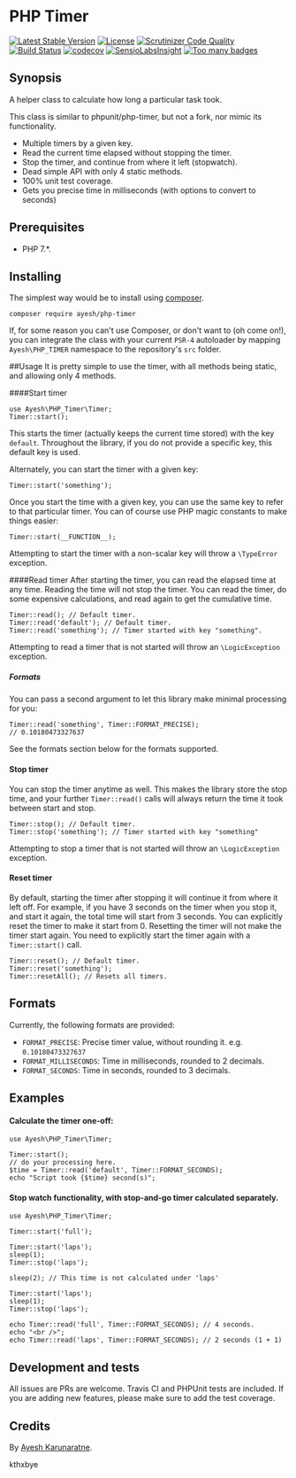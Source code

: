 # PHP Timer

[![Latest Stable Version](https://poser.pugx.org/ayesh/php-timer/v/stable)](https://packagist.org/packages/ayesh/php-timer) [![License](https://poser.pugx.org/ayesh/php-timer/license)](https://packagist.org/packages/ayesh/php-timer)  [![Scrutinizer Code Quality](https://scrutinizer-ci.com/g/Ayesh/php-timer/badges/quality-score.png?b=master)](https://scrutinizer-ci.com/g/Ayesh/php-timer/?branch=master) [![Build Status](https://travis-ci.org/Ayesh/php-timer.svg?branch=master)](https://travis-ci.org/Ayesh/php-timer)  [![codecov](https://codecov.io/gh/Ayesh/php-timer/branch/master/graph/badge.svg)](https://codecov.io/gh/Ayesh/php-timer) [![SensioLabsInsight](https://insight.sensiolabs.com/projects/54bcf54f-5087-45bf-9813-63c79a06a642/mini.png)](https://insight.sensiolabs.com/projects/54bcf54f-5087-45bf-9813-63c79a06a642) [![Too many badges](https://img.shields.io/badge/style-too_many-brightgreen.svg?style=toomany&label=badges)](https://github.com/Ayesh/php-timer)

## Synopsis
A helper class to calculate how long a particular task took. 

This class is similar to phpunit/php-timer, but not a fork, nor mimic its functionality. 

 - Multiple timers by a given key. 
 - Read the current time elapsed without stopping the timer. 
 - Stop the timer, and continue from where it left (stopwatch).
 - Dead simple API with only 4 static methods.
 - 100% unit test coverage.
 - Gets you precise time in milliseconds (with options to convert to seconds)

## Prerequisites

 - PHP 7.*.
 
## Installing
The simplest way would be to install using [composer](https://getcomposer.org). 

    composer require ayesh/php-timer
    
If, for some reason you can't use Composer, or don't want to (oh come on!), you can integrate the class with your current `PSR-4` autoloader by mapping `Ayesh\PHP_TIMER` namespace to the repository's `src` folder. 

##Usage
It is pretty simple to use the timer, with all methods being static, and allowing only 4 methods. 

####Start timer

    use Ayesh\PHP_Timer\Timer;
    Timer::start();
This starts the timer (actually keeps the current time stored) with the key `default`. Throughout the library, if you do not provide a specific key, this default key is used. 

Alternately, you can start the timer with a given key:

    Timer::start('something');
Once you start the time with a given key, you can use the same key to refer to that particular timer. 
You can of course use PHP magic constants to make things easier:

    Timer::start(__FUNCTION__);
Attempting to start the timer with a non-scalar key will throw a `\TypeError` exception.

####Read timer
After starting the timer, you can read the elapsed time at any time. Reading the time will not stop the timer. You can read the timer, do some expensive calculations, and read again to get the cumulative time. 

    Timer::read(); // Default timer. 
    Timer::read('default'); // Default timer. 
    Timer::read('something'); // Timer started with key "something".
Attempting to read a timer that is not started will throw an `\LogicException` exception. 

##### Formats
You can pass a second argument to let this library make minimal processing for you:

    Timer::read('something', Timer::FORMAT_PRECISE);
    // 0.10180473327637

See the formats section below for the formats supported.
#### Stop timer
You can stop the timer anytime as well. This makes the library store the stop time, and your further `Timer::read()` calls will always return the time it took between start and stop. 

    Timer::stop(); // Default timer. 
    Timer::stop('something'); // Timer started with key "something"

Attempting to stop a timer that is not started will throw an `\LogicException` exception. 

#### Reset timer
By default, starting the timer after stopping it will continue it from where it left off. For example, if you have 3 seconds on the timer when you stop it, and start it again, the total time will start from 3 seconds. You can explicitly reset the timer to make it start from 0. 
Resetting the timer will not make the timer start again. You need to explicitly start the timer again with a `Timer::start()` call. 

    Timer::reset(); // Default timer. 
    Timer::reset('something'); 
    Timer::resetAll(); // Resets all timers.

## Formats
Currently, the following formats are provided:

 - `FORMAT_PRECISE`: Precise timer value, without rounding it. e.g. `0.10180473327637`
 - `FORMAT_MILLISECONDS`:  Time in milliseconds, rounded to 2 decimals.
 - `FORMAT_SECONDS`: Time in seconds, rounded to 3 decimals. 

## Examples

#### Calculate the timer one-off:

    use Ayesh\PHP_Timer\Timer;
    
    Timer::start();
    // do your processing here.
    $time = Timer::read('default', Timer::FORMAT_SECONDS);
    echo "Script took {$time} second(s)";

#### Stop watch functionality, with stop-and-go timer calculated separately.

    use Ayesh\PHP_Timer\Timer;
    
    Timer::start('full');

    Timer::start('laps');
    sleep(1);
    Timer::stop('laps');
    
    sleep(2); // This time is not calculated under 'laps'
    
    Timer::start('laps');
    sleep(1);
    Timer::stop('laps');
    
    echo Timer::read('full', Timer::FORMAT_SECONDS); // 4 seconds.
    echo "<br />";
    echo Timer::read('laps', Timer::FORMAT_SECONDS); // 2 seconds (1 + 1)

## Development and tests
All issues are PRs are welcome. Travis CI and PHPUnit tests are included. If you are adding new features, please make sure to add the test coverage.

## Credits
By [Ayesh Karunaratne](https://ayesh.me).

kthxbye
